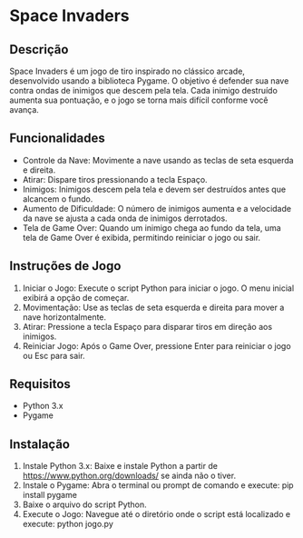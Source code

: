 Space Invaders
==============

Descrição
----------
Space Invaders é um jogo de tiro inspirado no clássico arcade, desenvolvido usando a biblioteca Pygame. O objetivo é defender sua nave contra ondas de inimigos que descem pela tela. Cada inimigo destruído aumenta sua pontuação, e o jogo se torna mais difícil conforme você avança.

Funcionalidades
---------------
- Controle da Nave: Movimente a nave usando as teclas de seta esquerda e direita.
- Atirar: Dispare tiros pressionando a tecla Espaço.
- Inimigos: Inimigos descem pela tela e devem ser destruídos antes que alcancem o fundo.
- Aumento de Dificuldade: O número de inimigos aumenta e a velocidade da nave se ajusta a cada onda de inimigos derrotados.
- Tela de Game Over: Quando um inimigo chega ao fundo da tela, uma tela de Game Over é exibida, permitindo reiniciar o jogo ou sair.

Instruções de Jogo
------------------
1. Iniciar o Jogo: Execute o script Python para iniciar o jogo. O menu inicial exibirá a opção de começar.
2. Movimentação: Use as teclas de seta esquerda e direita para mover a nave horizontalmente.
3. Atirar: Pressione a tecla Espaço para disparar tiros em direção aos inimigos.
4. Reiniciar Jogo: Após o Game Over, pressione Enter para reiniciar o jogo ou Esc para sair.

Requisitos
----------
- Python 3.x
- Pygame

Instalação
----------
1. Instale Python 3.x: Baixe e instale Python a partir de https://www.python.org/downloads/ se ainda não o tiver.
2. Instale o Pygame: Abra o terminal ou prompt de comando e execute:
   pip install pygame
3. Baixe o arquivo do script Python.
4. Execute o Jogo: Navegue até o diretório onde o script está localizado e execute:
   python jogo.py